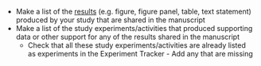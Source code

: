 <!-- Results support early standard -->

* Make a list of the [results](../../terms/index.md#final-result-products) (e.g. figure, figure panel, table, text statement) produced by your study that are shared in the manuscript
* Make a list of the study experiments/activities that produced supporting data or other support for any of the results shared in the manuscript 
  * Check that all these study experiments/activities are already listed as experiments in the Experiment Tracker - Add any that are missing




